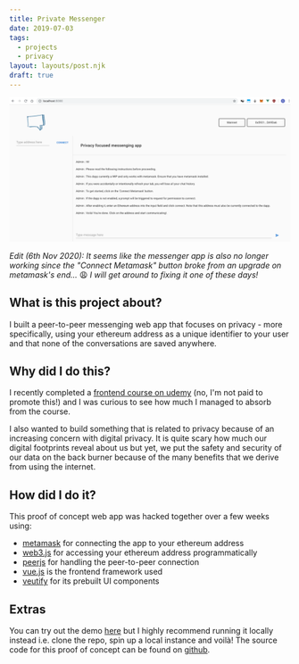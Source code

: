 ```yaml
---
title: Private Messenger
date: 2019-07-03
tags:
  - projects
  - privacy
layout: layouts/post.njk
draft: true
---
```


<img class="center" src="/img/private-messenger.png" alt="A screenshot of the user interface of the private messenger"/>

_Edit (6th Nov 2020): It seems like the messenger app is also no longer working since the "Connect Metamask" button broke from an upgrade on metamask's end..._ 😩 _I will get around to fixing it one of these days!_

## What is this project about?

I built a peer-to-peer messenging web app that focuses on privacy - more specifically, using your ethereum address as a unique identifier to your user and that none of the conversations are saved anywhere.

## Why did I do this?

I recently completed a [frontend course on udemy](https://www.udemy.com/course/the-complete-web-development-bootcamp/) (no, I'm not paid to promote this!) and I was curious to see how much I managed to absorb from the course.

I also wanted to build something that is related to privacy because of an increasing concern with digital privacy. It is quite scary how much our digital footprints reveal about us but yet, we put the safety and security of our data on the back burner because of the many benefits that we derive from using the internet.

## How did I do it?

This proof of concept web app was hacked together over a few weeks using:

- [metamask](https://metamask.io/) for connecting the app to your ethereum address
- [web3.js](https://web3js.readthedocs.io/en/latest/) for accessing your ethereum address programmatically
- [peerjs](https://peerjs.com/) for handling the peer-to-peer connection
- [vue.js](https://vuejs.org/) is the frontend framework used
- [veutify](https://vuetifyjs.com/en/) for its prebuilt UI components

## Extras

You can try out the demo [here](https://styj.github.io/private-messenger/) but I highly recommend running it locally instead i.e. clone the repo, spin up a local instance and voilà! The source code for this proof of concept can be found on [github](https://github.com/STYJ/private-messenger).

